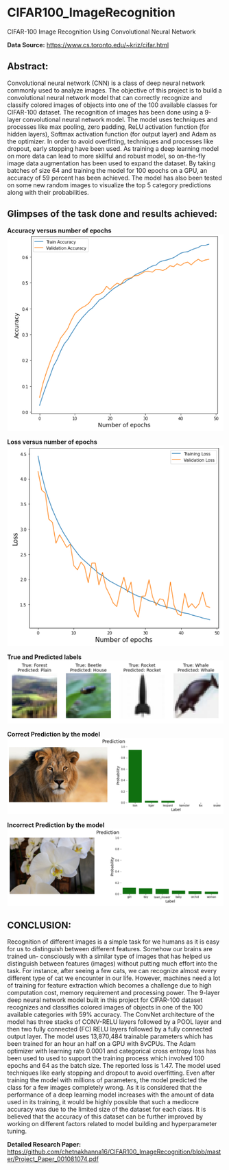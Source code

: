 # CIFAR100_ImageRecognition
CIFAR-100 Image Recognition Using Convolutional Neural Network

<B>Data Source:</B> https://www.cs.toronto.edu/~kriz/cifar.html

## Abstract: 
Convolutional neural network (CNN) is a class of deep neural network commonly used to analyze images. The objective of this project is to build a convolutional neural network model that can correctly recognize and classify colored images of objects into one of the 100 available classes for CIFAR-100 dataset. The recognition of images has been done using a 9-layer convolutional neural network model. The model uses techniques and processes like max pooling, zero padding, ReLU activation function (for hidden layers), Softmax activation function (for output layer) and Adam as the optimizer. In order to avoid overfitting, techniques and processes like dropout, early stopping have been used. As training a deep learning model on more data can lead to more skillful and robust model, so on-the-fly image data augmentation has been used to expand the dataset. By taking batches of size 64 and training the model for 100 epochs on a GPU, an accuracy of 59 percent has been achieved. The model has also been tested on some new random images to visualize the top 5 category predictions along with their probabilities.

## Glimpses of the task done and results achieved:

<B>Accuracy versus number of epochs</B>
![Accuracy versus number of epochs](https://github.com/chetnakhanna16/CIFAR100_ImageRecognition/blob/master/images/Accuracy_Final.png)

<B>Loss versus number of epochs</B>
![Loss versus number of epochs](https://github.com/chetnakhanna16/CIFAR100_ImageRecognition/blob/master/images/Loss_Final.png)

<B>True and Predicted labels</B>
![True and Predicted Labels](https://github.com/chetnakhanna16/CIFAR100_ImageRecognition/blob/master/images/TruePredictedLabels.png)

<B>Correct Prediction by the model</B>
![Correct Prediction by the Model](https://github.com/chetnakhanna16/CIFAR100_ImageRecognition/blob/master/images/Correct_Prediction.png)


<B>Incorrect Prediction by the model</B>
![Incorrect Prediction by the Model](https://github.com/chetnakhanna16/CIFAR100_ImageRecognition/blob/master/images/Incorrect_Prediction.png)



## CONCLUSION:
Recognition of different images is a simple task for we humans as it is easy for us to distinguish between different features. Somehow our brains are trained un-
consciously with a similar type of images that has helped us distinguish between features (images) without putting much effort into the task. For instance, after seeing a few cats, we can recognize almost every different type of cat we encounter in our life. However, machines need a lot of training for feature extraction which becomes a challenge due to high computation cost, memory requirement and processing power. The 9-layer deep neural network model built in this project for CIFAR-100 dataset recognizes and classifies colored images of objects in one of the 100 available categories with 59% accuracy. The ConvNet architecture of the model has three stacks of CONV-RELU layers followed by a POOL layer and then two fully connected (FC) RELU layers followed by a fully connected output layer. The model uses 13,870,484 trainable parameters which has been trained for an hour an half on a GPU with 8vCPUs. The Adam optimizer with learning rate 0.0001 and categorical cross entropy loss has been used to used to support the training process which involved 100 epochs and 64 as the batch size. The reported loss is 1.47. The model used techniques like early stopping and dropout to avoid overfitting. 
Even after training the model with millions of parameters, the model predicted the class for a few images completely wrong. As it is considered that the performance of a deep learning model increases with the amount of data used in its training, it would be highly possible that such a mediocre accuracy was due to the limited size of the dataset for each class. It is believed that the accuracy of this dataset can be further improved by working on different factors related to model building and hyperparameter tuning.

<B>Detailed Research Paper:</B>
https://github.com/chetnakhanna16/CIFAR100_ImageRecognition/blob/master/Project_Paper_001081074.pdf
